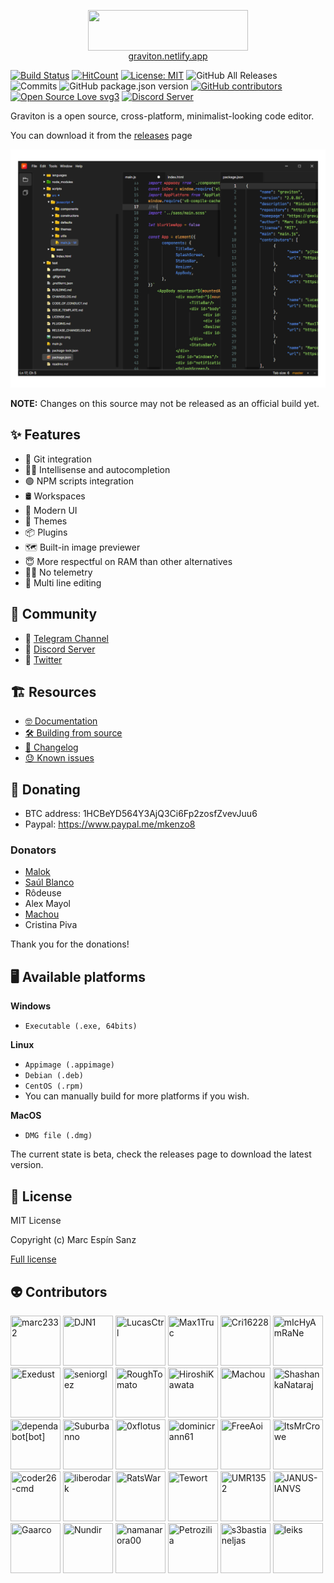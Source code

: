 <p align="center">
	<img align="center" src="https://graviton.netlify.app/assets/graviton-logo.png"  width="256" height="64.5"/>
	<br>
	<a href="https://graviton.netlify.app">graviton.netlify.app</a>
</p>

[![Build Status](https://img.shields.io/endpoint.svg?url=https%3A%2F%2Factions-badge.atrox.dev%2FGraviton-Code-Editor%2FGraviton-App%2Fbadge%3Fref%3Dmaster&style=flat)](https://actions-badge.atrox.dev/Graviton-Code-Editor/Graviton-App/goto?ref=master)
[![HitCount](http://hits.dwyl.io/https://github.com/marc2332/https://github.com/Graviton-Code-Editor/Graviton-App.svg)](http://hits.dwyl.io/https://github.com/marc2332/https://github.com/Graviton-Code-Editor/Graviton-App)
[![License: MIT](https://img.shields.io/badge/License-MIT-blue.svg)](https://github.com/Graviton-Code-Editor/Graviton-App/blob/master/LICENSE.md)
![GitHub All Releases](https://img.shields.io/github/downloads/Graviton-Code-Editor/Graviton-App/total.svg?style=plastic)
![Commits](https://img.shields.io/github/commit-activity/m/Graviton-Code-Editor/Graviton-App)
![GitHub package.json version](https://img.shields.io/github/package-json/v/Graviton-Code-Editor/Graviton-App.svg)
[![GitHub contributors](https://img.shields.io/github/contributors/Graviton-Code-Editor/Graviton-App.svg)](https://GitHub.com/Graviton-Code-Editor/Graviton-App/graphs/contributors/)
[![Open Source Love svg3](https://badges.frapsoft.com/os/v3/open-source.svg?v=103)](https://github.com/Graviton-Code-Editor/Graviton-App/)
[![Discord Server](https://discordapp.com/api/guilds/536130219057086514/widget.png)](https://discord.gg/gg6CTYA)

Graviton is a open source, cross-platform, minimalist-looking code editor.

You can download it from the [releases](https://github.com/Graviton-Code-Editor/Graviton-App/releases) page

![example screenshot](example.png)

**NOTE:**
Changes on this source may not be released as an official build yet.

## ✨ Features

- 🧬 Git integration
- ✍🏻 Intellisense and autocompletion
- 🟢 NPM scripts integration
- 🛢 Workspaces
- 💅 Modern UI
- 🎨 Themes
- 📦 Plugins
- 🗺 Built-in image previewer
- 😇 More respectful on RAM than other alternatives
- 💆‍♀️ No telemetry
- 📝 Multi line editing

## 📣 Community

- 📢 [Telegram Channel](https://t.me/gravitoneditor)
- 💬 [Discord Server](https://discord.gg/cChzuMp)
- 💭 [Twitter](https://twitter.com/gravitoneditor)

## 🏗 Resources

- [🤓 Documentation](https://github.com/Graviton-Code-Editor/Graviton-App/wiki)
- [🛠 Building from source](BUILDING.md)
- [📜 Changelog](CHANGELOG.md)
- [😓 Known issues](https://github.com/orgs/Graviton-Code-Editor/projects/1#column-4042477)

## 🎁 Donating

- BTC address: 1HCBeYD564Y3AjQ3Ci6Fp2zosfZvevJuu6
- Paypal: https://www.paypal.me/mkenzo8

### Donators

- [Malok](https://github.com/malokdev)
- [Saúl Blanco](https://github.com/Saul-BT)
- Rôdeuse
- Alex Mayol
- [Machou](http://GitHub.com/Machou)
- Cristina Piva

Thank you for the donations!

## 🖥 Available platforms

**Windows**

- `Executable (.exe, 64bits)`

**Linux**

- `Appimage (.appimage)`
- `Debian (.deb)`
- `CentOS (.rpm)`
- You can manually build for more platforms if you wish.

**MacOS**

- `DMG file (.dmg)`

The current state is beta, check the releases page to download the latest version.

## 🧾 License

MIT License

Copyright (c) Marc Espín Sanz

[Full license](LICENSE.md)

## 👽 Contributors

[//]: contributor-faces

<a href="https://github.com/marc2332"><img src="https://avatars3.githubusercontent.com/u/38158676?v=4" title="marc2332" width="80" height="80"></a>
<a href="https://github.com/DJN1"><img src="https://avatars2.githubusercontent.com/u/34351129?v=4" title="DJN1" width="80" height="80"></a>
<a href="https://github.com/LucasCtrl"><img src="https://avatars1.githubusercontent.com/u/19686996?v=4" title="LucasCtrl" width="80" height="80"></a>
<a href="https://github.com/Max1Truc"><img src="https://avatars1.githubusercontent.com/u/26603929?v=4" title="Max1Truc" width="80" height="80"></a>
<a href="https://github.com/Cri16228"><img src="https://avatars3.githubusercontent.com/u/11902233?v=4" title="Cri16228" width="80" height="80"></a>
<a href="https://github.com/mIcHyAmRaNe"><img src="https://avatars0.githubusercontent.com/u/17873513?v=4" title="mIcHyAmRaNe" width="80" height="80"></a>
<a href="https://github.com/Exedust"><img src="https://avatars1.githubusercontent.com/u/57815297?v=4" title="Exedust" width="80" height="80"></a>
<a href="https://github.com/seniorglez"><img src="https://avatars2.githubusercontent.com/u/44611837?v=4" title="seniorglez" width="80" height="80"></a>
<a href="https://github.com/RoughTomato"><img src="https://avatars2.githubusercontent.com/u/5015644?v=4" title="RoughTomato" width="80" height="80"></a>
<a href="https://github.com/HiroshiKawata"><img src="https://avatars2.githubusercontent.com/u/51838462?v=4" title="HiroshiKawata" width="80" height="80"></a>
<a href="https://github.com/Machou"><img src="https://avatars1.githubusercontent.com/u/1043650?v=4" title="Machou" width="80" height="80"></a>
<a href="https://github.com/ShashankaNataraj"><img src="https://avatars3.githubusercontent.com/u/650317?v=4" title="ShashankaNataraj" width="80" height="80"></a>
<a href="https://github.com/apps/dependabot"><img src="https://avatars0.githubusercontent.com/in/29110?v=4" title="dependabot[bot]" width="80" height="80"></a>
<a href="https://github.com/Suburbanno"><img src="https://avatars1.githubusercontent.com/u/13632826?v=4" title="Suburbanno" width="80" height="80"></a>
<a href="https://github.com/0xflotus"><img src="https://avatars3.githubusercontent.com/u/26602940?v=4" title="0xflotus" width="80" height="80"></a>
<a href="https://github.com/dominicrann61"><img src="https://avatars3.githubusercontent.com/u/47290014?v=4" title="dominicrann61" width="80" height="80"></a>
<a href="https://github.com/FreeAoi"><img src="https://avatars1.githubusercontent.com/u/45021001?v=4" title="FreeAoi" width="80" height="80"></a>
<a href="https://github.com/ItsMrCrowe"><img src="https://avatars3.githubusercontent.com/u/36272396?v=4" title="ItsMrCrowe" width="80" height="80"></a>
<a href="https://github.com/coder26-cmd"><img src="https://avatars1.githubusercontent.com/u/59140695?v=4" title="coder26-cmd" width="80" height="80"></a>
<a href="https://github.com/liberodark"><img src="https://avatars1.githubusercontent.com/u/4238928?v=4" title="liberodark" width="80" height="80"></a>
<a href="https://github.com/RatsWar"><img src="https://avatars1.githubusercontent.com/u/36457467?v=4" title="RatsWar" width="80" height="80"></a>
<a href="https://github.com/Tewort"><img src="https://avatars3.githubusercontent.com/u/32545979?v=4" title="Tewort" width="80" height="80"></a>
<a href="https://github.com/UMR1352"><img src="https://avatars3.githubusercontent.com/u/31142849?v=4" title="UMR1352" width="80" height="80"></a>
<a href="https://github.com/JANUS-IANVS"><img src="https://avatars3.githubusercontent.com/u/67259928?v=4" title="JANUS-IANVS" width="80" height="80"></a>
<a href="https://github.com/Gaarco"><img src="https://avatars0.githubusercontent.com/u/9869590?v=4" title="Gaarco" width="80" height="80"></a>
<a href="https://github.com/Nundir"><img src="https://avatars1.githubusercontent.com/u/1781547?v=4" title="Nundir" width="80" height="80"></a>
<a href="https://github.com/namanarora00"><img src="https://avatars0.githubusercontent.com/u/36225548?v=4" title="namanarora00" width="80" height="80"></a>
<a href="https://github.com/Petrozilia"><img src="https://avatars3.githubusercontent.com/u/39630177?v=4" title="Petrozilia" width="80" height="80"></a>
<a href="https://github.com/s3bastianeljas"><img src="https://avatars1.githubusercontent.com/u/42433902?v=4" title="s3bastianeljas" width="80" height="80"></a>
<a href="https://github.com/leiks"><img src="https://avatars1.githubusercontent.com/u/62721369?v=4" title="leiks" width="80" height="80"></a>

[//]: contributor-faces
